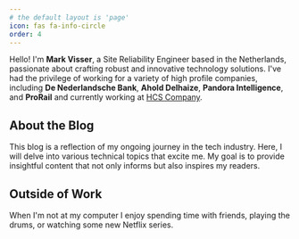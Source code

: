 ```yaml
---
# the default layout is 'page'
icon: fas fa-info-circle
order: 4
---
```


Hello! I'm **Mark Visser**, a Site Reliability Engineer based in the Netherlands, passionate about crafting robust and innovative technology solutions.
I've had the privilege of working for a variety of high profile companies, including **De Nederlandsche Bank**, **Ahold Delhaize**, **Pandora Intelligence**, and **ProRail** and currently working at [HCS Company](https://www.hcs-company.com).

## About the Blog

This blog is a reflection of my ongoing journey in the tech industry. Here, I will delve into various technical topics that excite me. My goal is to provide insightful content that not only informs but also inspires my readers.

## Outside of Work

When I'm not at my computer I enjoy spending time with friends, playing the drums, or watching some new Netflix series.
